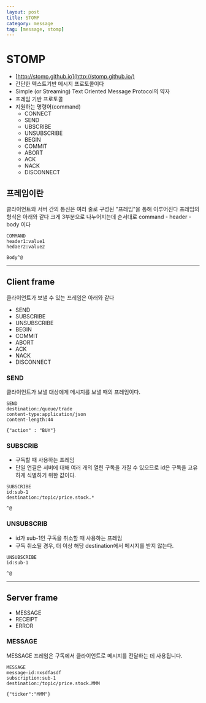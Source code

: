 ```yaml
---
layout: post
title: STOMP
category: message
tag: [message, stomp]
---
```


# STOMP
* [http://stomp.github.io](http://stomp.github.io/)
* 간단한 텍스트기반 메시지 프로토콜이다 
* Simple (or Streaming) Text Oriented Message Protocol의 약자
* 프레임 기반 프로토콜
* 지원하는 명령어(command)
  * CONNECT
  * SEND
  * UBSCRIBE
  * UNSUBSCRIBE
  * BEGIN
  * COMMIT
  * ABORT
  * ACK
  * NACK
  * DISCONNECT

## 프레임이란
클라이언트와 서버 간의 통신은 여러 줄로 구성된 "프레임"을 통해 이루어진다
프레임의 형식은 아래와 같다
크게 3부분으로 나누어지는데 순서대로 command - header - body 이다
```
COMMAND
header1:value1
hedaer2:value2

Body^@
```

***

## Client frame
클라이언트가 보낼 수 있는 프레임은 아래와 같다
 * SEND
 * SUBSCRIBE
 * UNSUBSCRIBE
 * BEGIN
 * COMMIT
 * ABORT
 * ACK
 * NACK
 * DISCONNECT

### SEND
클라이언트가 보낼 대상에게 메시지를 보낼 때의 프레임이다.

```
SEND
destination:/queue/trade
content-type:application/json
content-length:44

{"action" : "BUY"}
```

### SUBSCRIB
* 구독할 때 사용하는 프레임
* 단일 연결은 서버에 대해 여러 개의 열린 구독을 가질 수 있으므로 id은 구독을 고유하게 식별하기 위한 값이다.

```
SUBSCRIBE
id:sub-1
destination:/topic/price.stock.*

^@
```

### UNSUBSCRIB
* id가 sub-1인 구독을 취소할 때 사용하는 프레임
* 구독 취소될 경우, 더 이상 해당 destination에서 메시지를 받지 않는다.

```
UNSUBSCRIBE
id:sub-1

^@
```

***

## Server frame
  * MESSAGE
  * RECEIPT
  * ERROR

### MESSAGE
MESSAGE 프레임은 구독에서 클라이언트로 메시지를 전달하는 데 사용됩니다.

```
MESSAGE
message-id:nxsdfasdf
subscription:sub-1
destination:/topic/price.stock.MMM

{"ticker":"MMM"}
```
